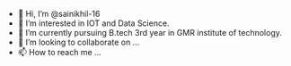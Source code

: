 - 👋 Hi, I’m @sainikhil-16
- 👀 I’m interested in IOT and Data Science.
- 🌱 I’m currently pursuing B.tech 3rd year in GMR institute of technology.
- 💞️ I’m looking to collaborate on ...
- 📫 How to reach me ...

<!---
sainikhil-16/sainikhil-16 is a ✨ special ✨ repository because its `README.md` (this file) appears on your GitHub profile.
You can click the Preview link to take a look at your changes.
--->
